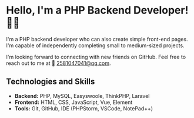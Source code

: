 # Hello, I'm a PHP Backend Developer! 👨‍💻

I'm a PHP backend developer who can also create simple front-end pages. I'm capable of independently completing small to medium-sized projects. 

I'm looking forward to connecting with new friends on GitHub. Feel free to reach out to me at 📧 2581047041@qq.com.

## Technologies and Skills

- **Backend:** PHP, MySQL, Easyswoole, ThinkPHP, Laravel
- **Frontend:** HTML, CSS, JavaScript, Vue, Element
- **Tools:** Git, GitHub, IDE (PHPStorm, VSCode, NotePad++)
